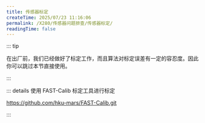 ```yaml
---
title: 传感器标定
createTime: 2025/07/23 11:16:06
permalink: /X280/传感器问题排查/传感器标定/
readingTime: false
---
```


::: tip

在出厂前，我们已经做好了标定工作，而且算法对标定误差有一定的容忍度。因此你可以跳过本节直接使用。

:::


::: details <Icon name="noto:bullseye" color="currentColor" size="2em" /> 使用 FAST-Calib 标定工具进行标定

https://github.com/hku-mars/FAST-Calib.git

:::


